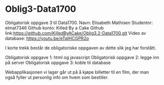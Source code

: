 # Oblig3-Data1700
Obligatorisk oppgave 3 til Data1700.
Navn: Elisabeth Mathisen
Studentnr: elmat7346
Github konto: Killed By a Cake
Github link:https://github.com/KilledByACake/Oblig3.2-Data1700.git
Video av database: https://youtu.be/eTqIHCGPR2o

I korte trekk består de obligatoriske oppgaven av dette slik jeg har forstått.

Obligatorisk oppgave 1: html og javascript
Obligatorisk oppgave 2: legge inn på server
Obligatorisk oppgave 3: koble til database

Webapplikasjonen vi lager går ut på å kjøpe billetter til en film,
der man også fyller ut personlig info om hvem som bestiller.